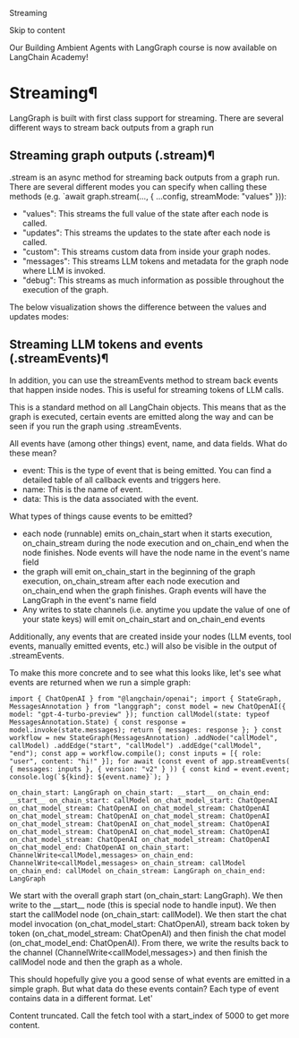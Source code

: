 Streaming

Skip to content

Our Building Ambient Agents with LangGraph course is now available on LangChain Academy!

# Streaming¶

LangGraph is built with first class support for streaming. There are several different ways to stream back outputs from a graph run

## Streaming graph outputs (.stream)¶

.stream is an async method for streaming back outputs from a graph run. There are several different modes you can specify when calling these methods (e.g. `await graph.stream(..., { ...config, streamMode: "values" })):

* "values": This streams the full value of the state after each node is called.
* "updates": This streams the updates to the state after each node is called.
* "custom": This streams custom data from inside your graph nodes.
* "messages": This streams LLM tokens and metadata for the graph node where LLM is invoked.
* "debug": This streams as much information as possible throughout the execution of the graph.

The below visualization shows the difference between the values and updates modes:

## Streaming LLM tokens and events (.streamEvents)¶

In addition, you can use the streamEvents method to stream back events that happen inside nodes. This is useful for streaming tokens of LLM calls.

This is a standard method on all LangChain objects. This means that as the graph is executed, certain events are emitted along the way and can be seen if you run the graph using .streamEvents.

All events have (among other things) event, name, and data fields. What do these mean?

* event: This is the type of event that is being emitted. You can find a detailed table of all callback events and triggers here.
* name: This is the name of event.
* data: This is the data associated with the event.

What types of things cause events to be emitted?

* each node (runnable) emits on\_chain\_start when it starts execution, on\_chain\_stream during the node execution and on\_chain\_end when the node finishes. Node events will have the node name in the event's name field
* the graph will emit on\_chain\_start in the beginning of the graph execution, on\_chain\_stream after each node execution and on\_chain\_end when the graph finishes. Graph events will have the LangGraph in the event's name field
* Any writes to state channels (i.e. anytime you update the value of one of your state keys) will emit on\_chain\_start and on\_chain\_end events

Additionally, any events that are created inside your nodes (LLM events, tool events, manually emitted events, etc.) will also be visible in the output of .streamEvents.

To make this more concrete and to see what this looks like, let's see what events are returned when we run a simple graph:

```
import { ChatOpenAI } from "@langchain/openai"; import { StateGraph, MessagesAnnotation } from "langgraph"; const model = new ChatOpenAI({ model: "gpt-4-turbo-preview" }); function callModel(state: typeof MessagesAnnotation.State) { const response = model.invoke(state.messages); return { messages: response }; } const workflow = new StateGraph(MessagesAnnotation) .addNode("callModel", callModel) .addEdge("start", "callModel") .addEdge("callModel", "end"); const app = workflow.compile(); const inputs = [{ role: "user", content: "hi!" }]; for await (const event of app.streamEvents( { messages: inputs }, { version: "v2" } )) { const kind = event.event; console.log(`${kind}: ${event.name}`); }
```

```
on_chain_start: LangGraph on_chain_start: __start__ on_chain_end: __start__ on_chain_start: callModel on_chat_model_start: ChatOpenAI on_chat_model_stream: ChatOpenAI on_chat_model_stream: ChatOpenAI on_chat_model_stream: ChatOpenAI on_chat_model_stream: ChatOpenAI on_chat_model_stream: ChatOpenAI on_chat_model_stream: ChatOpenAI on_chat_model_stream: ChatOpenAI on_chat_model_stream: ChatOpenAI on_chat_model_stream: ChatOpenAI on_chat_model_stream: ChatOpenAI on_chat_model_end: ChatOpenAI on_chain_start: ChannelWrite<callModel,messages> on_chain_end: ChannelWrite<callModel,messages> on_chain_stream: callModel on_chain_end: callModel on_chain_stream: LangGraph on_chain_end: LangGraph
```

We start with the overall graph start (on\_chain\_start: LangGraph). We then write to the \_\_start\_\_ node (this is special node to handle input). We then start the callModel node (on\_chain\_start: callModel). We then start the chat model invocation (on\_chat\_model\_start: ChatOpenAI), stream back token by token (on\_chat\_model\_stream: ChatOpenAI) and then finish the chat model (on\_chat\_model\_end: ChatOpenAI). From there, we write the results back to the channel (ChannelWrite<callModel,messages>) and then finish the callModel node and then the graph as a whole.

This should hopefully give you a good sense of what events are emitted in a simple graph. But what data do these events contain? Each type of event contains data in a different format. Let'

<error>Content truncated. Call the fetch tool with a start_index of 5000 to get more content.</error>